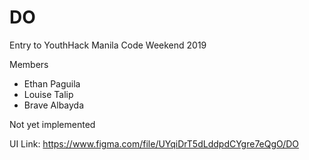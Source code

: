 # DO
Entry to YouthHack Manila Code Weekend 2019

Members
 - Ethan Paguila
 - Louise Talip
 - Brave Albayda

Not yet implemented

UI Link: https://www.figma.com/file/UYqiDrT5dLddpdCYgre7eQgO/DO
